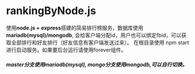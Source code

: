 # rankingByNode.js
使用**node.js + express**搭建的简易排行榜服务，数据库使用**mariadb(mysql)/mongodb**, 会给客户端分配id，用户也可以绑定fbid，可以获取全部排行和好友排行（好友信息有客户端发送过来）。
在根目录使用 npm start进行启动服务。如果要后台运行请使用forever组件。

##### master分支使用mariadb(mysql), mongo分支使用mongodb,可以自行切换。

